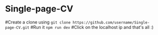 # Single-page-CV

#Create a clone using `git clone https://github.com/username/Single-page-CV.git`
#Run it `npm run dev`
#Click on the localhost ip and that's all :)
